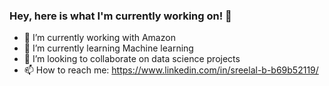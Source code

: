 ### Hey, here is what I'm currently working on! 👋


- 🔭 I’m currently working with Amazon
- 🌱 I’m currently learning Machine learning
- 👯 I’m looking to collaborate on data science projects
- 📫 How to reach me: https://www.linkedin.com/in/sreelal-b-b69b52119/

